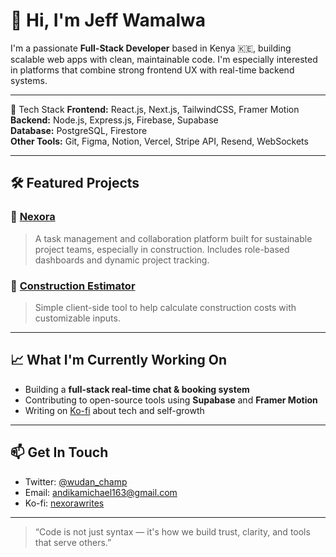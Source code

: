 # 👋 Hi, I'm Jeff Wamalwa

I'm a passionate **Full-Stack Developer** based in Kenya 🇰🇪, building scalable web apps with clean, maintainable code. I'm especially interested in platforms that combine strong frontend UX with real-time backend systems.

---

 🚀 Tech Stack
**Frontend:** React.js, Next.js, TailwindCSS, Framer Motion  
**Backend:** Node.js, Express.js, Firebase, Supabase  
**Database:** PostgreSQL, Firestore  
**Other Tools:** Git, Figma, Notion, Vercel, Stripe API, Resend, WebSockets

---

## 🛠️ Featured Projects

### 🔗 [Nexora](https://github.com/michaelwamalwa/nexora)
> A task management and collaboration platform built for sustainable project teams, especially in construction. Includes role-based dashboards and dynamic project tracking.

### 🔗 [Construction Estimator](https://github.com/michaelwamalwa/construction_estimator)
> Simple client-side tool to help calculate construction costs with customizable inputs.
---

## 📈 What I'm Currently Working On
- Building a **full-stack real-time chat & booking system**
- Contributing to open-source tools using **Supabase** and **Framer Motion**
- Writing on [Ko-fi](https://ko-fi.com/nexorawrites) about tech and self-growth

---

## 📫 Get In Touch
- Twitter: [@wudan_champ](https://twitter.com/wudan_champ)
- Email: andikamichael163@gmail.com
- Ko-fi: [nexorawrites](https://ko-fi.com/nexorawrites)

---

> “Code is not just syntax — it's how we build trust, clarity, and tools that serve others.”

